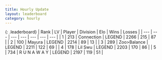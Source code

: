 ```yaml
---
title: Hourly Update
layout: leaderboard
category: hourly
---
```


{: .leaderboard}
| Rank | LV | Player | Division | Elo | Wins | Losses |
| --- | --- | --- | --- | --- | --- | --- |
| <span data-change="0">1</span> | 213 | <span title="ID: 539711">Connection</span> | LEGEND | <span data-change="0">2266</span> | 215 | 87 |
| <span data-change="0">2</span> | 100 | <span title="ID: 381526">Mayura</span> | LEGEND | <span data-change="0">2214</span> | 89 | 13 |
| <span data-change="0">3</span> | 289 | <span title="ID: 382502">Zoo&gt;Balance</span> | LEGEND | <span data-change="0">2211</span> | 122 | 69 |
| <span data-change="0">4</span> | 178 | <span title="ID: 468342">Lil Swu</span> | LEGEND | <span data-change="0">2203</span> | 170 | 86 |
| <span data-change="0">5</span> | 734 | <span title="ID: 66144">R U N A W A Y</span> | LEGEND | <span data-change="0">2197</span> | 119 | 51 |